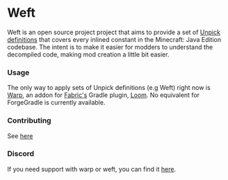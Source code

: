 # Weft
Weft is an open source project project that aims to provide a set of [Unpick definitions](https://github.com/WeaveMC/unpick/wiki/Unpick-Format) that covers every inlined constant in the Minecraft: Java Edition codebase. The intent is to make it easier for modders to understand the decompiled code, making mod creation a little bit easier.

### Usage
The only way to apply sets of Unpick definitions (e.g Weft) right now is [Warp](https://github.com/WeaveMC/warp), an addon for [Fabric's](https://github.com/FabricMC) Gradle plugin, [Loom](https://github.com/FabricMC/fabric-loom). No equivalent for ForgeGradle is currently available.

### Contributing
See [here](https://github.com/WeaveMC/weft/wiki/Contributing)

### Discord
If you need support with warp or weft, you can find it [here](https://discordapp.com/invite/NSUCTCK).
